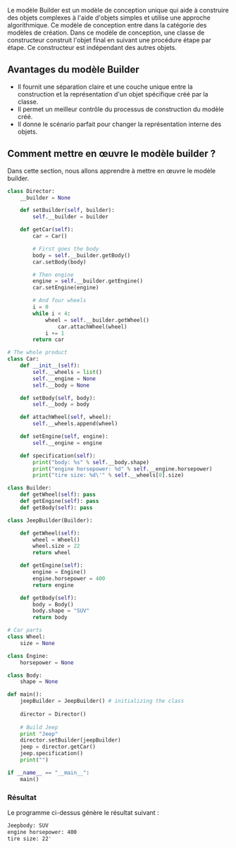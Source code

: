 Le modèle Builder est un modèle de conception unique qui aide à construire des objets complexes à l'aide d'objets simples et utilise une approche algorithmique. Ce modèle de conception entre dans la catégorie des modèles de création. Dans ce modèle de conception, une classe de constructeur construit l'objet final en suivant une procédure étape par étape. Ce constructeur est indépendant des autres objets.

## Avantages du modèle Builder

- Il fournit une séparation claire et une couche unique entre la construction et la représentation d'un objet spécifique créé par la classe.
- Il permet un meilleur contrôle du processus de construction du modèle créé.
- Il donne le scénario parfait pour changer la représentation interne des objets.

## Comment mettre en œuvre le modèle builder ?

Dans cette section, nous allons apprendre à mettre en œuvre le modèle builder.

```python
class Director:
    __builder = None

    def setBuilder(self, builder):
        self.__builder = builder

    def getCar(self):
        car = Car()

        # First goes the body
        body = self.__builder.getBody()
        car.setBody(body)

        # Then engine
        engine = self.__builder.getEngine()
        car.setEngine(engine)

        # And four wheels
        i = 0
        while i < 4:
            wheel = self.__builder.getWheel()
                car.attachWheel(wheel)
            i += 1
        return car

# The whole product
class Car:
    def __init__(self):
        self.__wheels = list()
        self.__engine = None
        self.__body = None

    def setBody(self, body):
        self.__body = body

    def attachWheel(self, wheel):
        self.__wheels.append(wheel)

    def setEngine(self, engine):
        self.__engine = engine

    def specification(self):
        print("body: %s" % self.__body.shape)
        print("engine horsepower: %d" % self.__engine.horsepower)
        print("tire size: %d\'" % self.__wheels[0].size)

class Builder:
    def getWheel(self): pass
    def getEngine(self): pass
    def getBody(self): pass

class JeepBuilder(Builder):

    def getWheel(self):
        wheel = Wheel()
        wheel.size = 22
        return wheel

    def getEngine(self):
        engine = Engine()
        engine.horsepower = 400
        return engine

    def getBody(self):
        body = Body()
        body.shape = "SUV"
        return body

# Car parts
class Wheel:
    size = None

class Engine:
    horsepower = None

class Body:
    shape = None

def main():
    jeepBuilder = JeepBuilder() # initializing the class
    
    director = Director()
    
    # Build Jeep
    print "Jeep"
    director.setBuilder(jeepBuilder)
    jeep = director.getCar()
    jeep.specification()
    print("")

if __name__ == "__main__":
    main()
```

### Résultat

Le programme ci-dessus génère le résultat suivant :

```bash
Jeepbody: SUV
engine horsepower: 400
tire size: 22'
```
